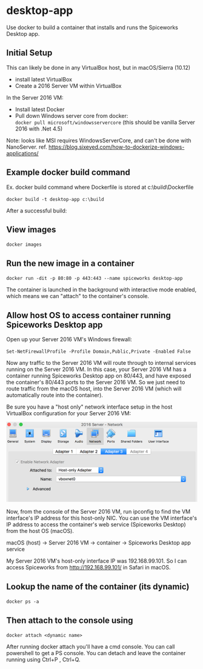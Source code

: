 # desktop-app

Use docker to build a container that installs and runs the Spiceworks Desktop app.

## Initial Setup
This can likely be done in any VirtualBox host, but in macOS/Sierra (10.12)
  * install latest VirtualBox
  * Create a 2016 Server VM within VirtualBox

In the Server 2016 VM:
  * Install latest Docker
  * Pull down Windows server core from docker:  
  `docker pull microsoft/windowsservercore` (this should be vanilla Server 2016 with .Net 4.5)
 
Note: looks like MSI requires WindowsServerCore, and can't be done with NanoServer. 
ref. https://blog.sixeyed.com/how-to-dockerize-windows-applications/ 

## Example docker build command

Ex. docker build command where Dockerfile is stored at c:\build\Dockerfile

`docker build -t desktop-app c:\build`

After a successful build:

## View images 
`docker images`

## Run the new image in a container

`docker run -dit -p 80:80 -p 443:443 --name spiceworks desktop-app`

The container is launched in the background with interactive mode enabled, which means we can "attach" to the container's console.

## Allow host OS to access container running Spiceworks Desktop app

Open up your Server 2016 VM's Windows firewall:

`Set-NetFirewallProfile -Profile Domain,Public,Private -Enabled False`

Now any traffic to the Server 2016 VM will route through to internal services running on the Server 2016 VM. In this case, your Server 2016 VM has a container running Spiceworks Desktop app on 80/443, and have exposed the container's 80/443 ports to the Server 2016 VM. So we just need to route traffic from the macOS host, into the Server 2016 VM (which will automatically route into the container).

Be sure you have a "host only" network interface setup in the host VirtualBox configuration for your Server 2016 VM:

![vm-netadapter](https://github.com/benbspiceworks/desktop-app/raw/master/Screen%20Shot%202017-08-28%20at%2011.23.46%20AM.png)

Now, from the console of the Server 2016 VM, run ipconfig to find the VM interface's IP address for this host-only NIC.
You can use the VM interface's IP address to access the container's web service (Spiceworks Desktop) from the host OS (macOS).

macOS (host) → Server 2016 VM → container → Spiceworks Desktop app service

My Server 2016 VM's host-only interface IP was 192.168.99.101. So I can access Spiceworks from http://192.168.99.101/ in Safari in macOS.

## Lookup the name of the container (its dynamic)
`docker ps -a`
 
## Then attach to the console using
`docker attach <dynamic name>`
 
After running docker attach you'll have a cmd console. You can call powershell to get a PS console.
You can detach and leave the container running using Ctrl+P , Ctrl+Q.
